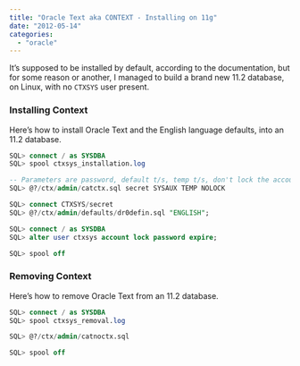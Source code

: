 ```yaml
---
title: "Oracle Text aka CONTEXT - Installing on 11g"
date: "2012-05-14"
categories: 
  - "oracle"
---
```


It’s supposed to be installed by default, according to the documentation, but for some reason or another, I managed to build a brand new 11.2 database, on Linux, with no `CTXSYS` user present.

### Installing Context

Here’s how to install Oracle Text and the English language defaults, into an 11.2 database.

```sql
SQL> connect / as SYSDBA
SQL> spool ctxsys_installation.log

-- Parameters are password, default t/s, temp t/s, don't lock the account. 
SQL> @?/ctx/admin/catctx.sql secret SYSAUX TEMP NOLOCK

SQL> connect CTXSYS/secret
SQL> @?/ctx/admin/defaults/dr0defin.sql "ENGLISH";

SQL> connect / as SYSDBA
SQL> alter user ctxsys account lock password expire;

SQL> spool off
```

### Removing Context

Here’s how to remove Oracle Text from an 11.2 database.

```sql
SQL> connect / as SYSDBA
SQL> spool ctxsys_removal.log

SQL> @?/ctx/admin/catnoctx.sql

SQL> spool off
```
